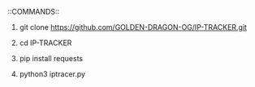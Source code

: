 ::COMMANDS::
1. git clone https://github.com/GOLDEN-DRAGON-OG/IP-TRACKER.git

2. cd IP-TRACKER

3. pip install requests

4. python3 iptracer.py